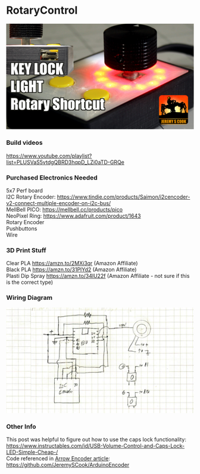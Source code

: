 # RotaryControl
![image](shortcut.jpg)

### Build videos

https://www.youtube.com/playlist?list=PLUSVaS5vtdgQBRD3hqpD_LZi0aTD-GRQe

### Purchased Electronics Needed

5x7 Perf board \
I2C Rotary Encoder: https://www.tindie.com/products/Saimon/i2cencoder-v2-connect-multiple-encoder-on-i2c-bus/ \
MellBell PICO: https://mellbell.cc/products/pico \
NeoPixel Ring: https://www.adafruit.com/product/1643 \
Rotary Encoder \
Pushbuttons \
Wire

### 3D Print Stuff

Clear PLA https://amzn.to/2MXi3qr (Amazon Affiliate) \
Black PLA https://amzn.to/31PlYd2 (Amazon Affiliate) \
Plasti Dip Spray https://amzn.to/34lU22f (Amazon Affiliate - not sure if this is the correct type)

### Wiring Diagram

![image](Circuit-diagram.jpg)

### Other Info

This post was helpful to figure out how to use the caps lock functionality: https://www.instructables.com/id/USB-Volume-Control-and-Caps-Lock-LED-Simple-Cheap-/ \
Code referenced in [Arrow Encoder article](https://www.arrow.com/en/research-and-events/articles/rotary-encoders-how-to-pair-with-an-arduino-board): https://github.com/JeremySCook/ArduinoEncoder
